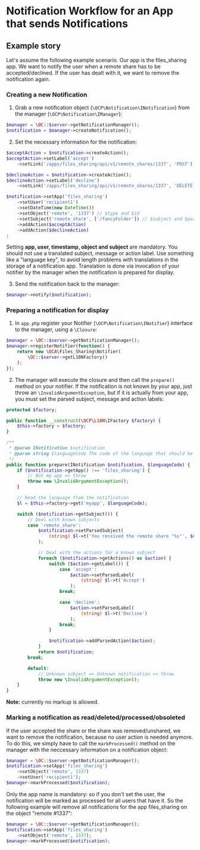# Notification Workflow for an App that sends Notifications

## Example story

Let's assume the following example scenario. Our app is the files_sharing app. We want
to notify the user when a remote share has to be accepted/declined. If the user has dealt
with it, we want to remove the notification again.

### Creating a new Notification

  1. Grab a new notification object (`\OCP\Notification\INotification`) from the manager
  (`\OCP\Notification\IManager`):
```php
$manager = \OC::$server->getNotificationManager();
$notification = $manager->createNotification();
```

  2. Set the necessary information for the notification:
```php
$acceptAction = $notification->createAction();
$acceptAction->setLabel('accept')
    ->setLink('/apps/files_sharing/api/v1/remote_shares/1337', 'POST');

$declineAction = $notification->createAction();
$declineAction->setLabel('decline')
    ->setLink('/apps/files_sharing/api/v1/remote_shares/1337', 'DELETE');

$notification->setApp('files_sharing')
    ->setUser('recipient1')
    ->setDateTime(new DateTime())
    ->setObject('remote', '1337') // $type and $id
    ->setSubject('remote_share', ['/fancyFolder']) // $subject and $parameters
    ->addAction($acceptAction)
    ->addAction($declineAction)
;
```
  Setting **app, user, timestamp, object and subject** are mandatory. You should not use a
  translated subject, message or action label. Use something like a "language key", to avoid
  length problems with translations in the storage of a notification app. Translation is done
  via invocation of your notifier by the manager when the notification is prepared for display.

  3. Send the notification back to the manager:
```php
$manager->notify($notification);
```

### Preparing a notification for display

  1. In `app.php` register your Notifier (`\OCP\Notification\INotifier`) interface to the manager,
  using a `\Closure`:
```php
$manager = \OC::$server->getNotificationManager();
$manager->registerNotifier(function() {
    return new \OCA\Files_Sharing\Notifier(
        \OC::$server->getL10NFactory()
    );
});
```

  2. The manager will execute the closure and then call the `prepare()` method on your notifier.
  If the notification is not known by your app, just throw an `\InvalidArgumentException`,
  but if it is actually from your app, you must set the parsed subject, message and action labels:
```php
protected $factory;

public function __construct(\OCP\L10N\IFactory $factory) {
    $this->factory = $factory;
}

/**
 * @param INotification $notification
 * @param string $languageCode The code of the language that should be used to prepare the notification
 */
public function prepare(INotification $notification, $languageCode) {
    if ($notification->getApp() !== 'files_sharing') {
        // Not my app => throw
        throw new \InvalidArgumentException();
    }

    // Read the language from the notification
    $l = $this->factory->get('myapp', $languageCode);

    switch ($notification->getSubject()) {
        // Deal with known subjects
        case 'remote_share':
            $notification->setParsedSubject(
                (string) $l->t('You received the remote share "%s"', $notification->getSubjectParameters())
            );

            // Deal with the actions for a known subject
            foreach ($notification->getActions() as $action) {
                switch ($action->getLabel()) {
                    case 'accept':
                        $action->setParsedLabel(
                            (string) $l->t('Accept')
                        );
                    break;

                    case 'decline':
                        $action->setParsedLabel(
                            (string) $l->t('Decline')
                        );
                    break;
                }

                $notification->addParsedAction($action);
            }
            return $notification;
        break;

        default:
            // Unknown subject => Unknown notification => throw
            throw new \InvalidArgumentException();
    }
}
```

**Note:** currently no markup is allowed.

### Marking a notification as read/deleted/processed/obsoleted

If the user accepted the share or the share was removed/unshared, we want to remove
the notification, because no user action is needed anymore. To do this, we simply have to
call the `markProcessed()` method on the manager with the neccessary information on a
notification object:

```php
$manager = \OC::$server->getNotificationManager();
$notification->setApp('files_sharing')
    ->setObject('remote', 1337)
    ->setUser('recipient1');
$manager->markProcessed($notification);
```

Only the app name is mandatory: so if you don't set the user, the notification
will be marked as processed for all users that have it. So the following example will
remove all notifications for the app files_sharing on the object "remote #1337":

```php
$manager = \OC::$server->getNotificationManager();
$notification->setApp('files_sharing')
    ->setObject('remote', 1337);
$manager->markProcessed($notification);
```

